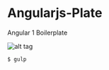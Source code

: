 # Angularjs-Plate

Angular 1 Boilerplate

![alt tag](https://media.giphy.com/media/uGlLP7Ze3pPAk/giphy.gif)

```shell
$ gulp
````